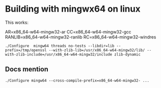 # Building with mingwx64 on linux

This works:

AR=x86_64-w64-mingw32-ar
CC=x86_64-w64-mingw32-gcc
RANLIB=x86_64-w64-mingw32-ranlib
RC=x86_64-w64-mingw32-windres

`./Configure  mingw64 threads no-tests
--libdir=lib --prefix=/tmp/openssl --with-zlib-lib=/usr/x86_64-w64-mingw32/lib/
--with-zlib-include=/usr/x86_64-w64-mingw32/include zlib-dynamic`

## Docs mention

`./Configure mingw64 --cross-compile-prefix=x86_64-w64-mingw32- ...`


